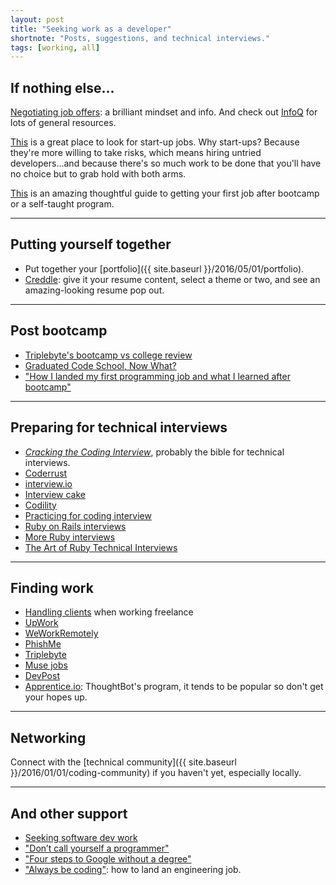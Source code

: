 ```yaml
---
layout: post
title: "Seeking work as a developer"
shortnote: "Posts, suggestions, and technical interviews."
tags: [working, all]
---
```


## If nothing else...
[Negotiating job offers](https://medium.freecodecamp.com/ten-rules-for-negotiating-a-job-offer-ee17cccbdab6#.wh6xk26pl): a brilliant mindset and info. And check out [InfoQ](http://www.infoq.com/) for lots of general resources.

[This](https://www.linkedin.com/pulse/best-resources-nyc-startup-jobs-will-blaze?trk=prof-post) is a great place to look for start-up jobs. Why start-ups? Because they're more willing to take risks, which means hiring untried developers...and because there's so much work to be done that you'll have no choice but to grab hold with both arms.

[This](https://clutchtalent.github.io/beginning-job-search/) is an amazing thoughtful guide to getting your first job after bootcamp or a self-taught program.

<hr>

## Putting yourself together
* Put together your [portfolio]({{ site.baseurl }}/2016/05/01/portfolio).
* [Creddle](https://resume.creddle.io/): give it your resume content, select a theme or two, and see an amazing-looking resume pop out.

<hr>

## Post bootcamp
* [Triplebyte's bootcamp vs college review](http://blog.triplebyte.com/bootcamps-vs-college)
* [Graduated Code School, Now What?](https://www.kcoleman.me/blog/2015/12/06/i-graduated-from-a-code-school-now-what/)
* ["How I landed my first programming job and what I learned after bootcamp"](http://www.tablexi.com/developers/first-programming-job/)

<hr>

## Preparing for technical interviews
* *[Cracking the Coding Interview](https://www.amazon.com/Cracking-Coding-Interview-Programming-Questions/dp/0984782850/ref=sr_1_1?ie=UTF8&qid=1471617539&sr=8-1&keywords=cracking+the+coding+interview)*, probably the bible for technical interviews.
* [Coderrust](http://www.coderust.com/)
* [interview.io](http://interviewing.io/)
* [Interview cake](https://www.interviewcake.com/question/ruby/stock-price)
* [Codility](https://codility.com/)
* [Practicing for coding interview](https://www.codeschool.com/blog/2015/12/01/5-ways-practice-coding-interview/)
* [Ruby on Rails interviews](http://blog.mypath.io/ruby-on-rails-interview-questions-that-will-land-you-the-job/?utm_source=so&utm_medium=reddit&utm_campaign=rubyonrailsinterview)
* [More Ruby interviews](http://www.sitepoint.com/ruby-interview-questions-problem-walkthroughs/?utm_source=rubyweekly&utm_medium=email)
* [The Art of Ruby Technical Interviews](http://technology.customink.com/blog/2015/11/23/the-art-of-ruby-technical-interviews/)

<hr>

## Finding work
* [Handling clients](http://blog.hightail.com/how-to-handle-clients-by-a-client/) when working freelance
* [UpWork](https://www.upwork.com/Login?redir=%2Fhome)
* [WeWorkRemotely](https://weworkremotely.com/)
* [PhishMe](http://phishme.com/company/careers/)
* [Triplebyte](https://triplebyte.com/)
* [Muse jobs](https://www.themuse.com/jobs)
* [DevPost](http://devpost.com/)
* [Apprentice.io](http://www.apprentice.io/): ThoughtBot's program, it tends to be popular so don't get your hopes up.

<hr>

## Networking
Connect with the [technical community]({{ site.baseurl }}/2016/01/01/coding-community) if you haven't yet, especially locally.

<hr>

## And other support
* [Seeking software dev work](http://lesswrong.com/lw/hd1/maximizing_your_donations_via_a_job/)
* ["Don’t call yourself a programmer"](http://www.kalzumeus.com/2011/10/28/dont-call-yourself-a-programmer/)
* ["Four steps to Google without a degree"](https://medium.com/always-be-coding/four-steps-to-google-without-a-degree-8f381aa6bd5e#.sbzhzgc7y)
* ["Always be coding"](https://medium.com/always-be-coding/abc-always-be-coding-d5f8051afce2#.c03lox9py): how to land an engineering job.
